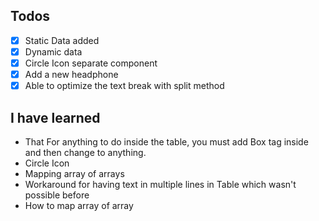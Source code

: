 ## Todos
- [x] Static Data added
- [x] Dynamic data 
- [x] Circle Icon separate component
- [x] Add a new headphone
- [x] Able to optimize the text break with split method

## I have learned
- That For anything to do inside the table, you must add Box tag inside and then change to anything.
- Circle Icon
- Mapping array of arrays
- Workaround for having text in multiple lines in Table which wasn't possible before
- How to map array of array

<!-- ## Problem facing
- [] Make the td width smaller -->